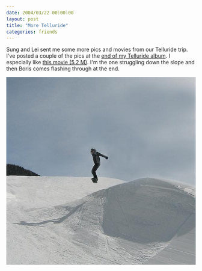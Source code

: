```yaml
---
date: 2004/03/22 00:00:00
layout: post
title: "More Telluride"
categories: friends
---
```


Sung and Lei sent me some more pics and movies from our Telluride trip. I've posted a couple of the pics at the [end of my Telluride album](http://kurup.org/photo/album?album%5fid=14178&amp;page=3). I especially like [this movie (5.2 M)](http://kurup.org/files/Telluride.AVI). I'm the one struggling down the slope and then Boris comes flashing through at the end.

<img src="/images/sung-air-big.jpg" height="500" width="588" alt="Sung Air Big"/>
